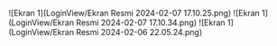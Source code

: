 ![Ekran 1](LoginView/Ekran Resmi 2024-02-07 17.10.25.png)
![Ekran 1](LoginView/Ekran Resmi 2024-02-07 17.10.34.png)
![Ekran 1](LoginView/Ekran Resmi 2024-02-06 22.05.24.png)

